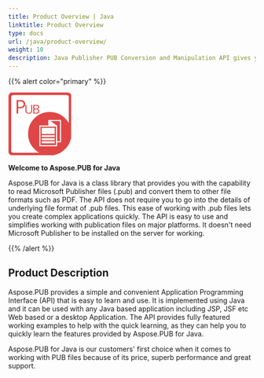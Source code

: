 ```yaml
---
title: Product Overview | Java
linktitle: Product Overview
type: docs
url: /java/product-overview/
weight: 10
description: Java Publisher PUB Conversion and Manipulation API gives you the power to read Microsoft Publisher files (.pub) and convert these to other file formats e.g. PDF.
---
```


{{% alert color="primary" %}}

![todo:image_alt_text](product-overview_1)

**Welcome to Aspose.PUB for Java**

Aspose.PUB for Java is a class library that provides you with the capability to read Microsoft Publisher files (.pub) and convert them to other file formats such as PDF. The API does not require you to go into the details of underlying file format of .pub files. This ease of working with .pub files lets you create complex applications quickly. The API is easy to use and simplifies working with publication files on major platforms. It doesn't need Microsoft Publisher to be installed on the server for working.

{{% /alert %}}
## **Product Description**
Aspose.PUB provides a simple and convenient Application Programming Interface (API) that is easy to learn and use. It is implemented using Java and it can be used with any Java based application including JSP, JSF etc Web based or a desktop Application. The API provides fully featured working examples to help with the quick learning, as they can help you to quickly learn the features provided by Aspose.PUB for Java.

Aspose.PUB for Java is our customers' first choice when it comes to working with PUB files because of its price, superb performance and great support.
